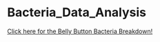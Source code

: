 # Bacteria_Data_Analysis


[Click here for the Belly Button Bacteria Breakdown!](https://cyber-wolfe.github.io/Bacteria_Data_Analysis/)

